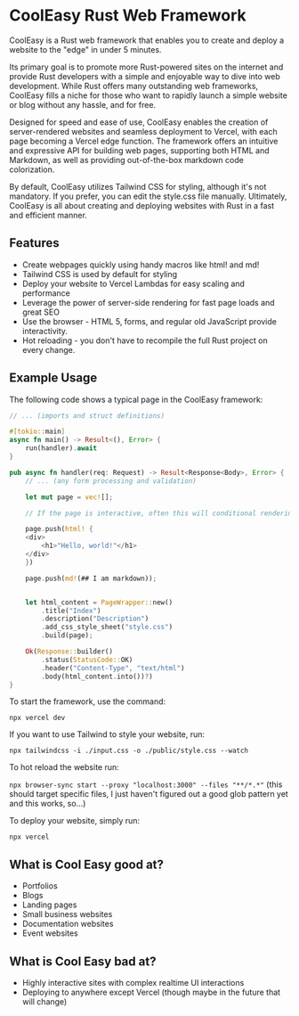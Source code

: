 # CoolEasy Rust Web Framework

CoolEasy is a Rust web framework that enables you to create and deploy a website to the "edge" in under 5 minutes.

Its primary goal is to promote more Rust-powered sites on the internet and provide Rust developers with a simple and enjoyable way to dive into web development. While Rust offers many outstanding web frameworks, CoolEasy fills a niche for those who want to rapidly launch a simple website or blog without any hassle, and for free.

Designed for speed and ease of use, CoolEasy enables the creation of server-rendered websites and seamless deployment to Vercel, with each page becoming a Vercel edge function. The framework offers an intuitive and expressive API for building web pages, supporting both HTML and Markdown, as well as providing out-of-the-box markdown code colorization.

By default, CoolEasy utilizes Tailwind CSS for styling, although it's not mandatory. If you prefer, you can edit the style.css file manually. Ultimately, CoolEasy is all about creating and deploying websites with Rust in a fast and efficient manner.

## Features

- Create webpages quickly using handy macros like html! and md!
- Tailwind CSS is used by default for styling
- Deploy your website to Vercel Lambdas for easy scaling and performance
- Leverage the power of server-side rendering for fast page loads and great SEO
- Use the browser - HTML 5, forms, and regular old JavaScript provide interactivity.
- Hot reloading - you don't have to recompile the full Rust project on every change.

## Example Usage

The following code shows a typical page in the CoolEasy framework:

```rust
// ... (imports and struct definitions)

#[tokio::main]
async fn main() -> Result<(), Error> {
    run(handler).await
}

pub async fn handler(req: Request) -> Result<Response<Body>, Error> {
    // ... (any form processing and validation)

    let mut page = vec![];

    // If the page is interactive, often this will conditional rendering based on form submissions.

    page.push(html! {
    <div>
        <h1>"Hello, world!"</h1>
    </div>
    })

    page.push(md!(## I am markdown));


    let html_content = PageWrapper::new()
        .title("Index")
        .description("Description")
        .add_css_style_sheet("style.css")
        .build(page);

    Ok(Response::builder()
        .status(StatusCode::OK)
        .header("Content-Type", "text/html")
        .body(html_content.into())?)
}
```

To start the framework, use the command:

`npx vercel dev`

If you want to use Tailwind to style your website, run:

`npx tailwindcss -i ./input.css -o ./public/style.css --watch`

To hot reload the website run:

`npx browser-sync start --proxy "localhost:3000" --files "**/*.*"` (this should target specific files, I just haven't figured out a good glob pattern yet and this works, so...)

To deploy your website, simply run:

`npx vercel`

## What is Cool Easy good at?

- Portfolios
- Blogs
- Landing pages
- Small business websites
- Documentation websites
- Event websites

## What is Cool Easy bad at?

- Highly interactive sites with complex realtime UI interactions
- Deploying to anywhere except Vercel (though maybe in the future that will change)
